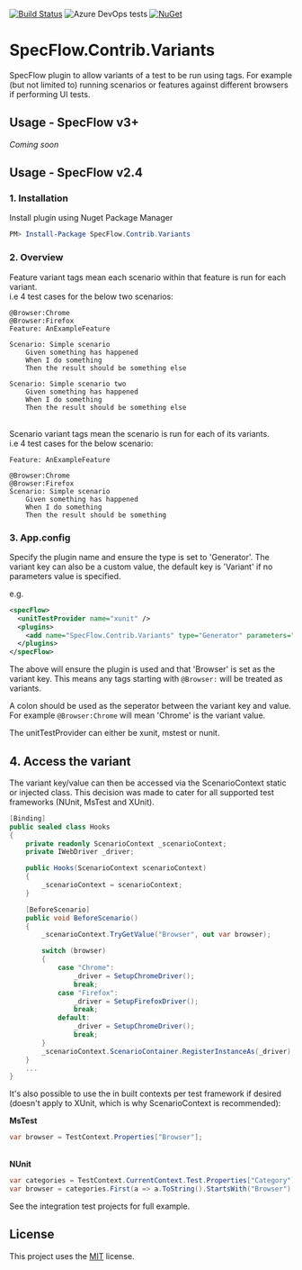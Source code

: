 [![Build Status](https://dev.azure.com/totaltestltd/Total%20Test/_apis/build/status/TotalTest.SpecFlow.Contrib.Variants?branchName=release)](https://dev.azure.com/totaltestltd/Total%20Test/_build/latest?definitionId=5&branchName=release)
![Azure DevOps tests](https://img.shields.io/azure-devops/tests/totaltestltd/Total%20Test/5)
[![NuGet](https://img.shields.io/nuget/v/specflow.contrib.variants.svg)](https://nuget.org/packages/specflow.contrib.variants)

# SpecFlow.Contrib.Variants
SpecFlow plugin to allow variants of a test to be run using tags.
For example (but not limited to) running scenarios or features against different browsers if performing UI tests. 

## Usage - SpecFlow v3+
_Coming soon_

## Usage - SpecFlow v2.4

### 1. Installation

Install plugin using Nuget Package Manager

```powershell
PM> Install-Package SpecFlow.Contrib.Variants
```

### 2. Overview
Feature variant tags mean each scenario within that feature is run for each variant.
\
i.e 4 test cases for the below two scenarios:
```gherkin
@Browser:Chrome
@Browser:Firefox
Feature: AnExampleFeature

Scenario: Simple scenario
	Given something has happened
	When I do something
	Then the result should be something else

Scenario: Simple scenario two
	Given something has happened
	When I do something
	Then the result should be something else
```
\
Scenario variant tags mean the scenario is run for each of its variants.
\
i.e 4 test cases for the below scenario:
```gherkin
Feature: AnExampleFeature

@Browser:Chrome
@Browser:Firefox
Scenario: Simple scenario
	Given something has happened
	When I do something
	Then the result should be something
```

### 3. App.config
Specify the plugin name and ensure the type is set to 'Generator'. The variant key can also be a custom value, the default key is 'Variant' if no parameters value is specified.

e.g. 
```XML
<specFlow>
  <unitTestProvider name="xunit" />
  <plugins>
    <add name="SpecFlow.Contrib.Variants" type="Generator" parameters="Browser" />
  </plugins>
</specFlow>
 ```
The above will ensure the plugin is used and that 'Browser' is set as the variant key. This means any tags starting with `@Browser:` will be treated as variants. 

A colon should be used as the seperator between the variant key and value. For example `@Browser:Chrome` will mean 'Chrome' is the variant value.

The unitTestProvider can either be xunit, mstest or nunit.

## 4. Access the variant
The variant key/value can then be accessed via the ScenarioContext static or injected class. This decision was made to cater for all supported test frameworks (NUnit, MsTest and XUnit).

```csharp
[Binding]
public sealed class Hooks
{
    private readonly ScenarioContext _scenarioContext;
    private IWebDriver _driver;

    public Hooks(ScenarioContext scenarioContext)
    {
        _scenarioContext = scenarioContext;
    }

    [BeforeScenario]
    public void BeforeScenario()
    {
        _scenarioContext.TryGetValue("Browser", out var browser);

        switch (browser)
        {
            case "Chrome":
                _driver = SetupChromeDriver();
                break;
            case "Firefox":
                _driver = SetupFirefoxDriver();
                break;
            default:
                _driver = SetupChromeDriver();
                break;
        }
        _scenarioContext.ScenarioContainer.RegisterInstanceAs(_driver);
    }
    ...
}
```

It's also possible to use the in built contexts per test framework if desired (doesn't apply to XUnit, which is why ScenarioContext is recommended):

__MsTest__
```csharp
var browser = TestContext.Properties["Browser"];
```
\
__NUnit__
```csharp
var categories = TestContext.CurrentContext.Test.Properties["Category"];
var browser = categories.First(a => a.ToString().StartsWith("Browser").ToString().Split(':')[1];
```

See the integration test projects for full example.

## License
This project uses the [MIT](https://choosealicense.com/licenses/mit/) license.